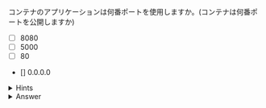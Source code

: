 コンテナのアプリケーションは何番ポートを使用しますか。(コンテナは何番ポートを公開しますか)

- [ ] 8080
- [ ] 5000
- [ ] 80
- [] 0.0.0.0

<details>
  <summary>Hints</summary>

`/root/color-webapp/Dockerfile` を参照して `EXPOSE` のアーギュメントを確認します。

</details>

<details>
  <summary>Answer</summary>

8080

</details>
